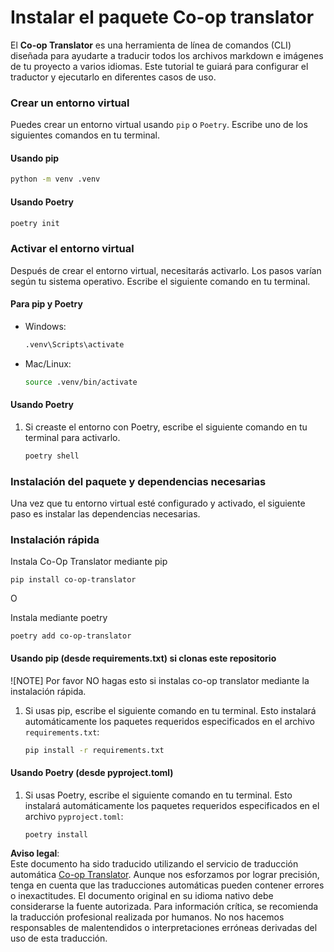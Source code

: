 <!--
CO_OP_TRANSLATOR_METADATA:
{
  "original_hash": "b6d85d887d2664539a438dae5d0dfa50",
  "translation_date": "2025-05-06T17:56:25+00:00",
  "source_file": "getting_started/command-line-guide/install-package.md",
  "language_code": "es"
}
-->
# Instalar el paquete Co-op translator

El **Co-op Translator** es una herramienta de línea de comandos (CLI) diseñada para ayudarte a traducir todos los archivos markdown e imágenes de tu proyecto a varios idiomas. Este tutorial te guiará para configurar el traductor y ejecutarlo en diferentes casos de uso.

### Crear un entorno virtual

Puedes crear un entorno virtual usando `pip` o `Poetry`. Escribe uno de los siguientes comandos en tu terminal.

#### Usando pip

```bash
python -m venv .venv
```

#### Usando Poetry

```bash
poetry init
```

### Activar el entorno virtual

Después de crear el entorno virtual, necesitarás activarlo. Los pasos varían según tu sistema operativo. Escribe el siguiente comando en tu terminal.

#### Para pip y Poetry

- Windows:

    ```bash
    .venv\Scripts\activate
    ```

- Mac/Linux:

    ```bash
    source .venv/bin/activate
    ```

#### Usando Poetry

1. Si creaste el entorno con Poetry, escribe el siguiente comando en tu terminal para activarlo.

    ```bash
    poetry shell
    ```

### Instalación del paquete y dependencias necesarias

Una vez que tu entorno virtual esté configurado y activado, el siguiente paso es instalar las dependencias necesarias.

### Instalación rápida

Instala Co-Op Translator mediante pip

```
pip install co-op-translator
```
O

Instala mediante poetry
```
poetry add co-op-translator
```

#### Usando pip (desde requirements.txt) si clonas este repositorio

![NOTE] Por favor NO hagas esto si instalas co-op translator mediante la instalación rápida.

1. Si usas pip, escribe el siguiente comando en tu terminal. Esto instalará automáticamente los paquetes requeridos especificados en el archivo `requirements.txt`:

    ```bash
    pip install -r requirements.txt
    ```

#### Usando Poetry (desde pyproject.toml)

1. Si usas Poetry, escribe el siguiente comando en tu terminal. Esto instalará automáticamente los paquetes requeridos especificados en el archivo `pyproject.toml`:

    ```bash
    poetry install
    ```

**Aviso legal**:  
Este documento ha sido traducido utilizando el servicio de traducción automática [Co-op Translator](https://github.com/Azure/co-op-translator). Aunque nos esforzamos por lograr precisión, tenga en cuenta que las traducciones automáticas pueden contener errores o inexactitudes. El documento original en su idioma nativo debe considerarse la fuente autorizada. Para información crítica, se recomienda la traducción profesional realizada por humanos. No nos hacemos responsables de malentendidos o interpretaciones erróneas derivadas del uso de esta traducción.